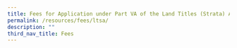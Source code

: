 ```yaml
---
title: Fees for Application under Part VA of the Land Titles (Strata) Act
permalink: /resources/fees/ltsa/
description: ""
third_nav_title: Fees
---
```

